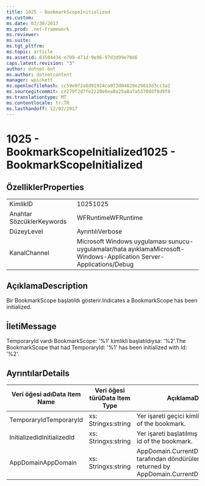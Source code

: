 ```yaml
---
title: 1025 - BookmarkScopeInitialized
ms.custom: 
ms.date: 03/30/2017
ms.prod: .net-framework
ms.reviewer: 
ms.suite: 
ms.tgt_pltfrm: 
ms.topic: article
ms.assetid: 63584434-e709-471d-9e96-97d3d99e70d6
caps.latest.revision: "3"
author: dotnet-bot
ms.author: dotnetcontent
manager: wpickett
ms.openlocfilehash: cc59e0f2a8d91924ca973d04829e29813d3cc3a2
ms.sourcegitcommit: ce279f2d7fe2220e6ea0a25a8a7a5370ddf8d9f0
ms.translationtype: MT
ms.contentlocale: tr-TR
ms.lasthandoff: 12/02/2017
---
```

# <a name="1025---bookmarkscopeinitialized"></a><span data-ttu-id="d2c0b-102">1025 - BookmarkScopeInitialized</span><span class="sxs-lookup"><span data-stu-id="d2c0b-102">1025 - BookmarkScopeInitialized</span></span>
## <a name="properties"></a><span data-ttu-id="d2c0b-103">Özellikler</span><span class="sxs-lookup"><span data-stu-id="d2c0b-103">Properties</span></span>  
  
|||  
|-|-|  
|<span data-ttu-id="d2c0b-104">Kimlik</span><span class="sxs-lookup"><span data-stu-id="d2c0b-104">ID</span></span>|<span data-ttu-id="d2c0b-105">1025</span><span class="sxs-lookup"><span data-stu-id="d2c0b-105">1025</span></span>|  
|<span data-ttu-id="d2c0b-106">Anahtar Sözcükler</span><span class="sxs-lookup"><span data-stu-id="d2c0b-106">Keywords</span></span>|<span data-ttu-id="d2c0b-107">WFRuntime</span><span class="sxs-lookup"><span data-stu-id="d2c0b-107">WFRuntime</span></span>|  
|<span data-ttu-id="d2c0b-108">Düzey</span><span class="sxs-lookup"><span data-stu-id="d2c0b-108">Level</span></span>|<span data-ttu-id="d2c0b-109">Ayrıntılı</span><span class="sxs-lookup"><span data-stu-id="d2c0b-109">Verbose</span></span>|  
|<span data-ttu-id="d2c0b-110">Kanal</span><span class="sxs-lookup"><span data-stu-id="d2c0b-110">Channel</span></span>|<span data-ttu-id="d2c0b-111">Microsoft Windows uygulaması sunucu-uygulamalar/hata ayıklama</span><span class="sxs-lookup"><span data-stu-id="d2c0b-111">Microsoft-Windows-Application Server-Applications/Debug</span></span>|  
  
## <a name="description"></a><span data-ttu-id="d2c0b-112">Açıklama</span><span class="sxs-lookup"><span data-stu-id="d2c0b-112">Description</span></span>  
 <span data-ttu-id="d2c0b-113">Bir BookmarkScope başlatıldı gösterir.</span><span class="sxs-lookup"><span data-stu-id="d2c0b-113">Indicates a BookmarkScope has been initialized.</span></span>  
  
## <a name="message"></a><span data-ttu-id="d2c0b-114">İleti</span><span class="sxs-lookup"><span data-stu-id="d2c0b-114">Message</span></span>  
 <span data-ttu-id="d2c0b-115">TemporaryId vardı BookmarkScope: '%1' kimlikli başlatıldıysa: '%2'.</span><span class="sxs-lookup"><span data-stu-id="d2c0b-115">The BookmarkScope that had TemporaryId: '%1' has been initialized with Id: '%2'.</span></span>  
  
## <a name="details"></a><span data-ttu-id="d2c0b-116">Ayrıntılar</span><span class="sxs-lookup"><span data-stu-id="d2c0b-116">Details</span></span>  
  
|<span data-ttu-id="d2c0b-117">Veri öğesi adı</span><span class="sxs-lookup"><span data-stu-id="d2c0b-117">Data Item Name</span></span>|<span data-ttu-id="d2c0b-118">Veri öğesi türü</span><span class="sxs-lookup"><span data-stu-id="d2c0b-118">Data Item Type</span></span>|<span data-ttu-id="d2c0b-119">Açıklama</span><span class="sxs-lookup"><span data-stu-id="d2c0b-119">Description</span></span>|  
|--------------------|--------------------|-----------------|  
|<span data-ttu-id="d2c0b-120">TemporaryId</span><span class="sxs-lookup"><span data-stu-id="d2c0b-120">TemporaryId</span></span>|<span data-ttu-id="d2c0b-121">xs: String</span><span class="sxs-lookup"><span data-stu-id="d2c0b-121">xs:string</span></span>|<span data-ttu-id="d2c0b-122">Yer işareti geçici kimliği.</span><span class="sxs-lookup"><span data-stu-id="d2c0b-122">The temporary id of the bookmark.</span></span>|  
|<span data-ttu-id="d2c0b-123">InitializedId</span><span class="sxs-lookup"><span data-stu-id="d2c0b-123">InitializedId</span></span>|<span data-ttu-id="d2c0b-124">xs: String</span><span class="sxs-lookup"><span data-stu-id="d2c0b-124">xs:string</span></span>|<span data-ttu-id="d2c0b-125">Yer işareti başlatılmış kimliği.</span><span class="sxs-lookup"><span data-stu-id="d2c0b-125">The initialized id of the bookmark.</span></span>|  
|<span data-ttu-id="d2c0b-126">AppDomain</span><span class="sxs-lookup"><span data-stu-id="d2c0b-126">AppDomain</span></span>|<span data-ttu-id="d2c0b-127">xs: String</span><span class="sxs-lookup"><span data-stu-id="d2c0b-127">xs:string</span></span>|<span data-ttu-id="d2c0b-128">AppDomain.CurrentDomain.FriendlyName tarafından döndürülen dize.</span><span class="sxs-lookup"><span data-stu-id="d2c0b-128">The string returned by AppDomain.CurrentDomain.FriendlyName.</span></span>|
